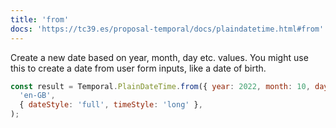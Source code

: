 ```yaml
---
title: 'from'
docs: 'https://tc39.es/proposal-temporal/docs/plaindatetime.html#from'
---
```


Create a new date based on year, month, day etc. values. You might use this to create a date from user form inputs, like a date of birth.

```javascript
const result = Temporal.PlainDateTime.from({ year: 2022, month: 10, day: 1 }).toLocaleString(
  'en-GB',
  { dateStyle: 'full', timeStyle: 'long' },
);
```
